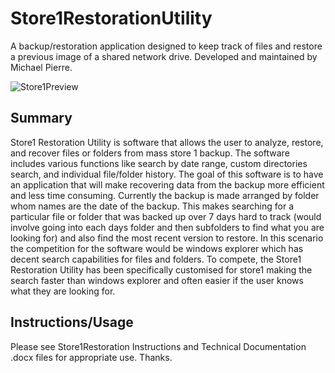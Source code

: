 # Store1RestorationUtility
A backup/restoration application designed to keep track of files and restore a previous image of a shared network drive. Developed and maintained by Michael Pierre.

![Store1Preview](https://i.imgur.com/JwTop7i.jpg)

## Summary

Store1 Restoration Utility is software that allows the user to analyze, restore, and recover files or folders from mass store 1 backup. The software includes various functions like search by date range, custom directories search, and individual file/folder history. The goal of this software is to have an application that will make recovering data from the backup more efficient and less time consuming. Currently the backup is made arranged by folder whom names are the date of the backup. This makes searching for a particular file or folder that was backed up over 7 days hard to track (would involve going into each days folder and then subfolders to find what you are looking for) and also find the most recent version to restore. In this scenario the competition for the software would be windows explorer which has decent search capabilities for files and folders. To compete, the Store1 Restoration Utility has been specifically customised for store1 making the search faster than windows explorer and often easier if the user knows what they are looking for. 

## Instructions/Usage

Please see Store1Restoration Instructions and Technical Documentation .docx files for appropriate use. Thanks.
